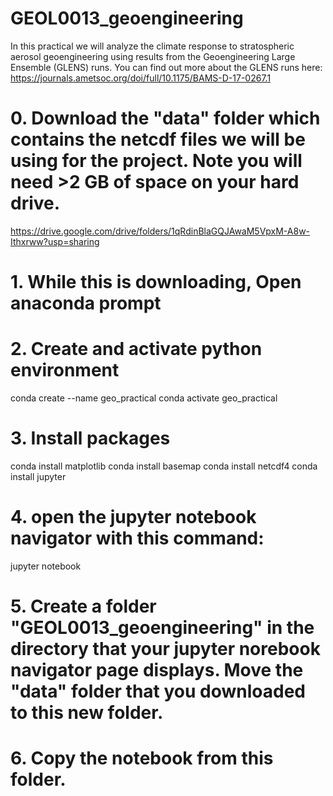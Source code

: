 # GEOL0013_geoengineering

In this practical we will analyze the climate response to stratospheric aerosol geoengineering using results from the Geoengineering Large Ensemble (GLENS) runs. You can find out more about the GLENS runs here: https://journals.ametsoc.org/doi/full/10.1175/BAMS-D-17-0267.1

# 0. Download the "data" folder which contains the netcdf files we will be using for the project. Note you will need >2 GB of space on your hard drive.

https://drive.google.com/drive/folders/1qRdinBlaGQJAwaM5VpxM-A8w-Ithxrww?usp=sharing

# 1. While this is downloading, Open anaconda prompt

# 2. Create and activate python environment
conda create --name geo_practical
conda activate geo_practical

# 3. Install packages
conda install matplotlib
conda install basemap
conda install netcdf4
conda install jupyter

# 4. open the jupyter notebook navigator with this command:
jupyter notebook

# 5. Create a folder "GEOL0013_geoengineering" in the directory that your jupyter norebook navigator page displays. Move the "data" folder that you downloaded to this new folder.

# 6. Copy the notebook from this folder.
